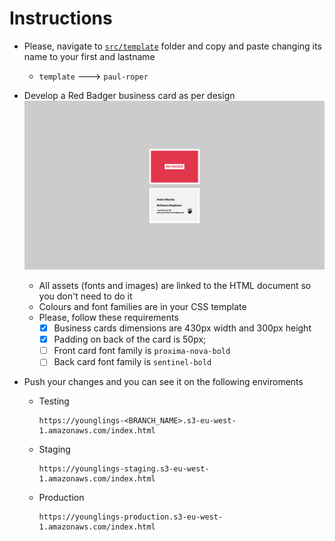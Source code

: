 # Instructions

- Please, navigate to [`src/template`](../src/template) folder and copy and paste changing its name to your first and lastname

  - `template` ---> `paul-roper`

- Develop a Red Badger business card as per design ![](./instructions/design.png)

  - All assets (fonts and images) are linked to the HTML document so you don't need to do it
  - Colours and font families are in your CSS template
  - Please, follow these requirements
    - [x] Business cards dimensions are 430px width and 300px height
    - [x] Padding on back of the card is 50px;
    - [ ] Front card font family is `proxima-nova-bold`
    - [ ] Back card font family is `sentinel-bold`

- Push your changes and you can see it on the following enviroments
  - Testing
    ```
    https://younglings-<BRANCH_NAME>.s3-eu-west-1.amazonaws.com/index.html
    ```
  - Staging
    ```
    https://younglings-staging.s3-eu-west-1.amazonaws.com/index.html
    ```
  - Production
    ```
    https://younglings-production.s3-eu-west-1.amazonaws.com/index.html
    ```
